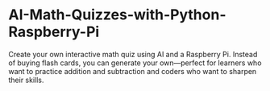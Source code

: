 # AI-Math-Quizzes-with-Python-Raspberry-Pi
Create your own interactive math quiz using AI and a Raspberry Pi. Instead of buying flash cards, you can generate your own—perfect for learners who want to practice addition and subtraction and coders who want to sharpen their skills.
